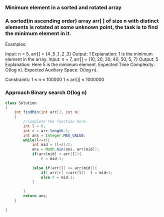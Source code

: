 ### Minimum element in a sorted and rotated array

### A sorted(in ascending order) array arr[ ] of size n with distinct elements is rotated at some unknown point, the task is to find the minimum element in it.

Examples:

Input:
n = 5, arr[] = {4 ,5 ,1 ,2 ,3}
Output: 1
Explanation: 1 is the minimum element in the array.
Input:
n = 7, arr[] = {10, 20, 30, 40, 50, 5, 7}
Output: 5
Explanation: Here 5 is the minimum element.
Expected Time Complexity: O(log n).
Expected Auxiliary Space: O(log n).

Constraints:
1 ≤ n ≤ 100000
1 ≤ arr[i] ≤ 1000000

### Approach Binary search O(log n)
```java
class Solution
{
    int findMin(int arr[], int n)
    {
        //complete the function here
        int l = 0;
        int r = arr.length-1;
        int ans = Integer.MAX_VALUE;
        while(l<=r){
            int mid = (l+r)/2;
            ans = Math.min(ans, arr[mid]);
            if(arr[mid] < arr[l]){
                r = mid-1;
                
            }else if(arr[l] <= arr[mid]){
                if( arr[r] <=arr[l])  l = mid+1;
                else r = mid-1;
            }
            
        }
        return ans;
    }
    
}
```

